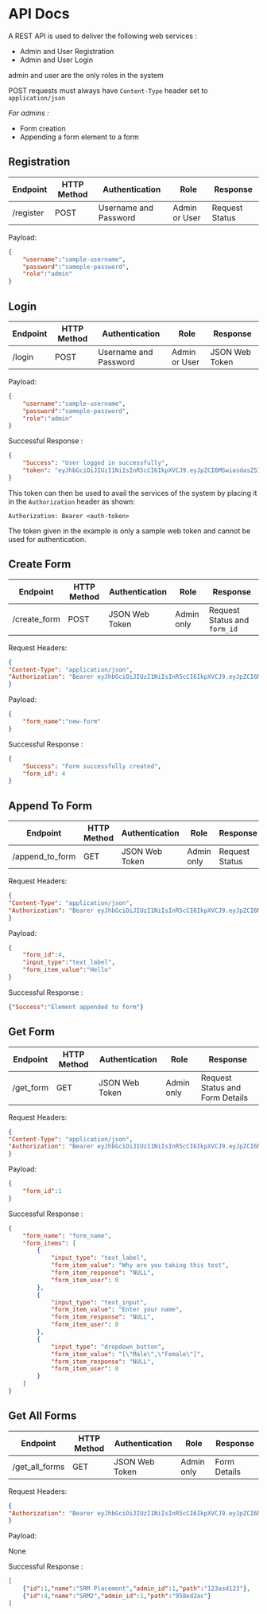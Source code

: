 # API Docs

A REST API is used to deliver the following web services :

- Admin and User Registration
- Admin and User Login

admin and user are the only roles in the system

POST requests must always have `Content-Type` header set to `application/json`

*For admins :*

- Form creation
- Appending a form element to a form

## Registration

| Endpoint | HTTP Method | Authentication | Role | Response |
|---|---|---|---|---|
|/register|POST|Username and Password|Admin or User| Request Status |

Payload:

``` json
{
    "username":"sample-username",
    "password":"sameple-password",
    "role":"admin"
}
```

## Login

| Endpoint | HTTP Method | Authentication | Role | Response |
|---|---|---|---|---|
|/login|POST|Username and Password|Admin or User| JSON Web Token |

Payload:

``` json
{
    "username":"sample-username",
    "password":"sameple-password",
    "role":"admin"
}
```

Successful Response :

```json
{
    "Success": "User logged in successfully",
    "token": "eyJhbGciOiJIUzI1NiIsInR5cCI6IkpXVCJ9.eyJpZCI6MSwiasdasZSI6ImFkbWluIiwiaWFIjoxNzQ5ODI0MD4LCJeHAiOjE3sfs4MzEyNTh9.40YYMXjkrMguiOEx917ZNUkwlHasdaTksuzY6zfcNQU"
}
```

This token can then be used to avail the services of the system by placing it in the `Authorization` header as shown:

`Authorization: Bearer <auth-token>`

The token given in the example is only a sample web token and cannot be used for authentication.

## Create Form

| Endpoint | HTTP Method | Authentication | Role | Response |
|---|---|---|---|---|
|/create_form|POST|JSON Web Token|Admin only| Request Status and `form_id` |

Request Headers:

``` json
{
"Content-Type": "application/json",
"Authorization": "Bearer eyJhbGciOiJIUzI1NiIsInR5cCI6IkpXVCJ9.eyJpZCI6MSwicm9sZSI6ImFkbWluIiwiaWF0IjoxNzQ5ODI0MDU4LCJleHAiOjE3NDk4MzEyNTh9.40YYMXjkrMguiOEx917ZNUkwlHY3fmTksuzY6zfcNQU"
}
```

Payload:

``` json
{
    "form_name":"new-form"
}
```

Successful Response :

``` json
{
    "Success": "Form successfully created",
    "form_id": 4
}
```

## Append To Form

| Endpoint | HTTP Method | Authentication | Role | Response |
|---|---|---|---|---|
|/append_to_form|GET|JSON Web Token|Admin only| Request Status |

Request Headers:

``` json
{
"Content-Type": "application/json",
"Authorization": "Bearer eyJhbGciOiJIUzI1NiIsInR5cCI6IkpXVCJ9.eyJpZCI6MSwicm9sZSI6ImFkbWluIiwiaWF0IjoxNzQ5ODI0MDU4LCJleHAiOjE3NDk4MzEyNTh9.40YYMXjkrMguiOEx917ZNUkwlHY3fmTksuzY6zfcNQU"
}
```

Payload:

``` json
{
    "form_id":4,
    "input_type":"text_label",
    "form_item_value":"Hello"
}
```

Successful Response :

``` json
{"Success":"Element appended to form"}
```

## Get Form

| Endpoint | HTTP Method | Authentication | Role | Response |
|---|---|---|---|---|
|/get_form|GET|JSON Web Token|Admin only| Request Status and Form Details |

Request Headers:

``` json
{
"Content-Type": "application/json",
"Authorization": "Bearer eyJhbGciOiJIUzI1NiIsInR5cCI6IkpXVCJ9.eyJpZCI6MSwicm9sZSI6ImFkbWluIiwiaWF0IjoxNzQ5ODI0MDU4LCJleHAiOjE3NDk4MzEyNTh9.40YYMXjkrMguiOEx917ZNUkwlHY3fmTksuzY6zfcNQU"
}
```

Payload:

``` json
{
    "form_id":1
}
```

Successful Response :

``` json
{
    "form_name": "form_name",
    "form_items": [
        {
            "input_type": "text_label",
            "form_item_value": "Why are you taking this test",
            "form_item_response": "NULL",
            "form_item_user": 0
        },
        {
            "input_type": "text_input",
            "form_item_value": "Enter your name",
            "form_item_response": "NULL",
            "form_item_user": 0
        },
        {
            "input_type": "dropdown_button",
            "form_item_value": "[\"Male\",\"Female\"]",
            "form_item_response": "NULL",
            "form_item_user": 0
        }
    ]
}
```

## Get All Forms

| Endpoint | HTTP Method | Authentication | Role | Response |
|---|---|---|---|---|
|/get_all_forms|GET|JSON Web Token|Admin only| Form Details |

Request Headers:

``` json
{
"Authorization": "Bearer eyJhbGciOiJIUzI1NiIsInR5cCI6IkpXVCJ9.eyJpZCI6MSwicm9sZSI6ImFkbWluIiwiaWF0IjoxNzQ5ODI0MDU4LCJleHAiOjE3NDk4MzEyNTh9.40YYMXjkrMguiOEx917ZNUkwlHY3fmTksuzY6zfcNQU"
}
```

Payload:

None

Successful Response :

``` json
[
    {"id":1,"name":"SRM Placement","admin_id":1,"path":"123asd123"},
    {"id":4,"name":"SRM2","admin_id":1,"path":"958ed2ac"}
]

